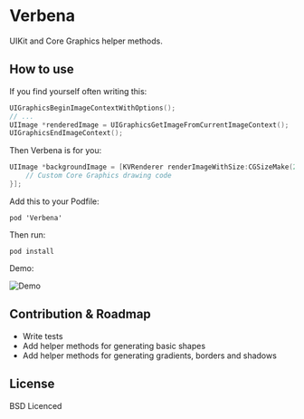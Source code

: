 # Verbena
UIKit and Core Graphics helper methods.

## How to use
If you find yourself often writing this:

```objective-c
UIGraphicsBeginImageContextWithOptions();
// ...
UIImage *renderedImage = UIGraphicsGetImageFromCurrentImageContext();
UIGraphicsEndImageContext();
```

Then Verbena is for you:

```objective-c
UIImage *backgroundImage = [KVRenderer renderImageWithSize:CGSizeMake(200, 204) transparency:YES andDrawingBlock:^{
    // Custom Core Graphics drawing code
}];
```

Add this to your Podfile:

```
pod 'Verbena'
```

Then run:

```
pod install
```
Demo:

![Demo](https://raw.github.com/kaishin/Verbena/master/screenshot.png)

## Contribution & Roadmap

- Write tests
- Add helper methods for generating basic shapes
- Add helper methods for generating gradients, borders and shadows

## License

BSD Licenced
